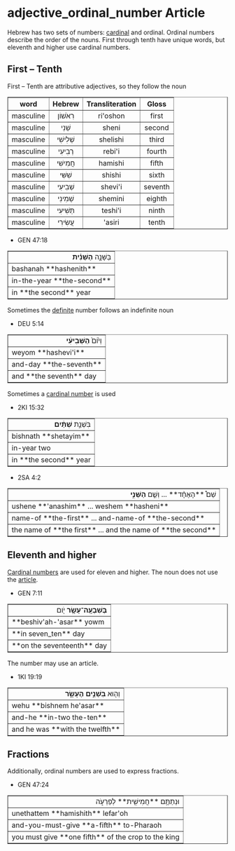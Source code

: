 # adjective_ordinal_number Article
Hebrew has two sets of numbers: [cardinal](https://git.door43.org/Door43/en-uhg/src/master/content/adjective_cardinal_number/02.md) and ordinal. Ordinal numbers describe the order of the nouns. First through tenth have unique words, but eleventh and higher use cardinal numbers.

## First – Tenth
First – Tenth are attributive adjectives, so they follow the noun

<table border="1" class="docutils">
<tr class="row-odd"><th>word</th><th>Hebrew</th><th>Transliteration</th><th>Gloss</th>
</tr>
<tr class="row-even" align="center"><td>masculine</td><td>רִאֹשׁוֹן</td><td>ri'oshon</td><td>first</td>
</tr>
<tr class="row-odd" align="center"><td>masculine</td><td>שֵׁנִי</td><td>sheni</td><td>second</td>
</tr>
<tr class="row-even" align="center"><td>masculine</td><td>שְׁלִישִׁי</td><td>shelishi</td><td>third</td>
</tr>
<tr class="row-odd" align="center"><td>masculine</td><td>רְבִיעִי</td><td>rebi'i</td><td>fourth</td>
</tr>
<tr class="row-even" align="center"><td>masculine</td><td>חֲמִישִׁי</td><td>hamishi</td><td>fifth</td>
</tr>
<tr class="row-odd" align="center"><td>masculine</td><td>שִׁשִּׁי</td><td>shishi</td><td>sixth</td>
</tr>
<tr class="row-even" align="center"><td>masculine</td><td>שְׁבִיעִי</td><td>shevi'i</td><td>seventh</td>
</tr>
<tr class="row-odd" align="center"><td>masculine</td><td>שְׁמִינִי</td><td>shemini</td><td>eighth</td>
</tr>
<tr class="row-even" align="center"><td>masculine</td><td>תְּשִׁיעִי</td><td>teshi'i</td><td>ninth</td>
</tr>
<tr class="row-odd" align="center"><td>masculine</td><td>עֲשִׂירִי</td><td>'asiri</td><td>tenth</td>
</tr>
</tbody>
</table>

* GEN 47:18
<table border="1" class="docutils">
<colgroup>
<col width="100%" />
</colgroup>
<tbody valign="top">
<tr class="row-odd" align="right"><td>בַּשָּׁנָ֣ה <b>הַשֵּׁנִ֗ית</b></td>
</tr>
<tr class="row-even"><td>bashanah **hashenith**</td>
</tr>
<tr class="row-odd"><td>in-the-year **the-second**</td>
</tr>
<tr class="row-even"><td>in **the second** year</td>
</tr>
</tbody>
</table>

Sometimes the [definite](https://git.door43.org/Door43/en-uhg/src/master/content/state_determined/02.md) number follows an indefinite noun

* DEU 5:14 
<table border="1" class="docutils">
<colgroup>
<col width="100%" />
</colgroup>
<tbody valign="top">
<tr class="row-odd" align="right"><td>וְי֙וֹם֙ <b>הַשְּׁבִיעִ֔י</b></td>
</tr>
<tr class="row-even"><td>weyom **hashevi'i**</td>
</tr>
<tr class="row-odd"><td>and-day **the-seventh**</td>
</tr>
<tr class="row-even"><td>and **the seventh** day</td>
</tr>
</tbody>
</table>

Sometimes a [cardinal number](https://git.door43.org/Door43/en-uhg/src/master/content/adjective_cardinal_number/02.md) is used

* 2KI 15:32
<table border="1" class="docutils">
<colgroup>
<col width="100%" />
</colgroup>
<tbody valign="top">
<tr class="row-odd" align="right"><td>בִּשְׁנַ֣ת <b>שְׁתַּ֔יִם</b></td>
</tr>
<tr class="row-even"><td>bishnath **shetayim**</td>
</tr>
<tr class="row-odd"><td>in-year two</td>
</tr>
<tr class="row-even"><td>in **the second** year</td>
</tr>
</tbody>
</table>

* 2SA 4:2
<table border="1" class="docutils">
<colgroup>
<col width="100%" />
</colgroup>
<tbody valign="top">
<tr class="row-odd" align="right"><td>שֵׁם֩ **הָאֶחָ֨ד** ... וְשֵׁ֧ם   <b>הַשֵּׁנִ֣י</b></td>
</tr>
<tr class="row-even"><td>ushene **'anashim** ... weshem **hasheni**</td>
</tr>
<tr class="row-odd"><td>name-of **the-first** ... and-name-of **the-second**</td>
</tr>
<tr class="row-even"><td>the name of **the first** ... and the name of **the second**</td>
</tr>
</tbody>
</table>

## Eleventh and higher
[Cardinal numbers](https://git.door43.org/Door43/en-uhg/src/master/content/adjective_cardinal_number/02.md) are used for eleven and higher. The noun does not use the [article](https://git.door43.org/Door43/en-uhg/src/master/content/preposition_definite_article/02.md).

* GEN 7:11 
<table border="1" class="docutils">
<colgroup>
<col width="100%" />
</colgroup>
<tbody valign="top">
<tr class="row-odd" align="right"><td><b>בְּשִׁבְעָֽה־עָשָׂ֥ר</b> יֹ֖ום</td>
</tr>
<tr class="row-even"><td>**beshiv'ah-'asar** yowm</td>
</tr>
<tr class="row-odd"><td>**in seven_ten** day</td>
</tr>
<tr class="row-even"><td>**on the seventeenth** day</td>
</tr>
</tbody>
</table>

The number may use an article.

* 1KI 19:19
<table border="1" class="docutils">
<colgroup>
<col width="100%" />
</colgroup>
<tbody valign="top">
<tr class="row-odd" align="right"><td>וְה֖וּא <b>בִּשְׁנֵ֣ים הֶעָשָׂ֑ר</b></td>
</tr>
<tr class="row-even"><td>wehu **bishnem he'asar**</td>
</tr>
<tr class="row-odd"><td>and-he **in-two the-ten**</td>
</tr>
<tr class="row-even"><td>and he was **with the twelfth**</td>
</tr>
</tbody>
</table>

## Fractions
Additionally, ordinal numbers are used to express fractions. 

* GEN 47:24 
<table border="1" class="docutils">
<colgroup>
<col width="100%" />
</colgroup>
<tbody valign="top">
<tr class="row-odd" align="right"><td>וּנְתַתֶּ֥ם **חֲמִישִׁ֖ית** לְפַרְעֹ֑ה</td>
</tr>
<tr class="row-even"><td>unethattem **hamishith** lefar'oh</td>
</tr>
<tr class="row-odd"><td>and-you-must-give **a-fifth** to-Pharaoh</td>
</tr>
<tr class="row-even"><td>you must give **one fifth** of the crop to the king</td>
</tr>
</tbody>
</table>